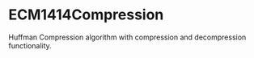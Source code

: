# ECM1414Compression
Huffman Compression algorithm with compression and decompression functionality.
